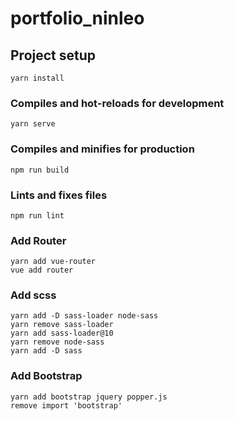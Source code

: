 # portfolio_ninleo

## Project setup
```
yarn install
```

### Compiles and hot-reloads for development
```
yarn serve
```

### Compiles and minifies for production
```
npm run build
```

### Lints and fixes files
```
npm run lint
```

### Add Router
```
yarn add vue-router
vue add router
```

### Add scss
```
yarn add -D sass-loader node-sass
yarn remove sass-loader
yarn add sass-loader@10
yarn remove node-sass
yarn add -D sass
```

### Add Bootstrap
```
yarn add bootstrap jquery popper.js
remove import 'bootstrap'
```